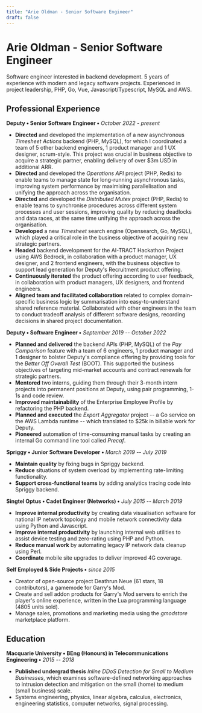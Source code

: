 ```yaml
---
title: "Arie Oldman - Senior Software Engineer"
draft: false
---
```


<style>
  #post-header {
    display: none !important;
  }

  .font-weight-bold {
    font-weight: bold;
  }

  @media screen {
    .show-on-print {
      display: none;
    }
  }

  @media print {
    header, footer, nav#banner { display: none !important; }
    body {
      color: black !important;
    }

    p {
      line-height: 1.2 !important;
    }

    .hide-on-print {
      display: none;
    }

    main#content p {
        color: black !important;
    }
  }

  main#content li {
    list-style-type: "» ";
  }
</style>

# Arie Oldman - Senior Software Engineer

<p class="show-on-print font-weight-bold">Sydney, Australia • +61 432 934 970 • arie.oldman@vhs7.tv</p>

Software engineer interested in backend development. 5 years of experience with modern and legacy software projects. Experienced in project leadership, PHP, Go, Vue, Javascript/Typescript, MySQL and AWS.

<!-- TODO: re-write this from a work experience perspective https://www.beamjobs.com/resume-help/how-to-define-job-responsibilities -->

<!-- ## Technical Skills -->

<!-- * Programming languages: **PHP, Javascript, Go**. -->
<!-- * Build and maintain distributed systems with **AWS, Docker, Linux, MySQL, Elasticsearch**. -->
<!-- * Design major features according to **SOLID, domain-driven design (DDD), 12-factor**. -->
<!-- * **Unit testing**, test-driven development (**TDD**). -->
<!-- * **Refactoring and optimisation** of legacy code. -->
<!-- * Create APIs with **gRPC and Protobuf**. -->
<!-- * Create web front-ends with **Vue and Javascript**. -->

<!-- ## Interpersonal Skills -->

<!-- * **Communication**, knowledge sharing, deliver technical presentations, write RFCs. -->
<!-- * **Agile** (scrum, kanban, stand-ups, retros). -->
<!-- * **Mentoring** intern and junior engineers, pair programming, code review. -->
<!-- * **Project Planning**, breaking down work into tasks and assigning tasks to team members based on individual strengths. -->

<!-- * Code review (frontend and backend). -->
<!-- * Documentation (guides, tutorials, references, READMEs) and RFCs. -->
<!-- * Professional feedback. -->

<!-- TODO more information about management style (agile, scrum etc.) -->
<!-- TODO more specific services, libraries, packages, platforms etc. -->
<!-- TODO include mentions of soft skills (e.g., “worked cross-functionally with product managers and business stakeholders,” “facilitated team retrospectives” or “resolved production issues under tight deadlines”) -->

## Professional Experience

**Deputy • Senior Software Engineer •** _October 2022 - present_

* **Directed** and developed the implementation of a new asynchronous _Timesheet Actions_ backend (PHP, MySQL), for which I coordinated a team of 5 other backend engineers, 1 product manager and 1 UX designer, scrum-style. This project was crucial in business objective to acquire a strategic partner, enabling delivery of over $3m USD in additional ARR.
* **Directed** and developed the _Operations API_ project (PHP, Redis) to enable teams to manage state for long-running asynchronous tasks, improving system performance by maximising parallelisation and unifying the approach across the organisation.
* **Directed** and developed the _Distributed Mutex_ project (PHP, Redis) to enable teams to synchronise procedures across different system processes and user sessions, improving quality by reducing deadlocks and data races, at the same time unifying the approach across the organisation.
* **Developed** a new _Timesheet_ search engine (Opensearch, Go, MySQL), which played a critical role in the business objective of acquiring new strategic partners.
* **Headed** backend development for the AI-TRACT Hackathon Project using AWS Bedrock, in collaboration with a product manager, UX designer, and 2 frontend engineers, with the business objective to support lead generation for Deputy's Recruitment product offering.
* **Continuously iterated** the product offering according to user feedback, in collaboration with product managers, UX designers, and frontend engineers.
* **Aligned team and facilitated collaboration** related to complex domain-specific business logic by summarisation into easy-to-understand shared reference material. Collaborated with other engineers in the team to conduct tradeoff analysis of different software designs, recording decisions in shared project documentation.
<!-- * **Wrote RFCs** for architectural changes and paradigm shifts to Deputy's backend, taking a previously synchronous product and making it asynchronous in order to scale users and data volume. -->
<!-- * **Designed high-volume bulk actions** that allow users to process up to 10,000 timesheets in one command. -->
<!-- * **Modernised** Deputy's Timesheet feature by creating a timesheet search engine, using AWS OpenSearch. -->
<!-- * **Coordinated project delivery** for a team of 10 engineers. -->

**Deputy • Software Engineer •** _September 2019 -- October 2022_

<!-- * **Pay Comparison**: -->
<!-- * **Enterprise Employee Profile**: --> 
<!-- * **Agreed Hours**: -->
<!-- * **Export Aggregator**: -->
<!-- * **Precaf**: -->
<!-- * **Environment Variables Custom App**: -->

<!-- * **Built major compliance product offerings** on Deputy's PHP, Vue and Go stack, much of which is legacy code (10+ years old). <!-1- enterprise profile, pay comparison, svc-compliance -1-> -->
<!-- * **Responsible for planning and executing** projects as part of a cross-functional team. <!-1- export aggr, bunnings, enterprise profile, pay comparison -1-> -->
<!-- * **Delivered technical workshops**, guides, and documentation to software engineers. -->
* **Planned and delivered** the backend APIs (PHP, MySQL) of the _Pay Comparison_ feature with a team of 6 engineers, 1 product manager and 1 designer to bolster Deputy's compliance offering by providing tools for the _Better Off Overall Test_ (BOOT). This supported the business objectives of targeting mid-market accounts and contract renewals for strategic partners.
* **Mentored** two interns, guiding them through their 3-month intern projects into permanent positions at Deputy, using pair programming, 1-1s and code review.
* **Improved maintainability** of the Enterprise Employee Profile by refactoring the PHP backend.
* **Planned and executed** the _Export Aggregator_ project -- a Go service on the AWS Lambda runtime -- which translated to $25k in billable work for Deputy.
* **Pioneered** automation of time-consuming manual tasks by creating an internal Go command line tool called _Precaf_. <!-- precaf, common funcs, pay comparison scripts -->

**Spriggy • Junior Software Developer •** _March 2019 -- July 2019_

* **Maintain quality** by fixing bugs in Spriggy backend.
* **Reduce** situations of system overload by implementing rate-limiting functionality.
* **Support cross-functional teams** by adding analytics tracing code into Spriggy backend.

**Singtel Optus • Cadet Engineer (Networks) •** _July 2015 -- March 2019_

* **Improve internal productivity** by creating data visualisation software for national IP network topology and mobile network connectivity data using Python and Javascript.
* **Improve internal productivity** by launching internal web utilities to assist device testing and zero-rating using PHP and Python.
* **Reduce manual work** by automating legacy IP network data cleanup using Perl.
* **Coordinate** mobile site upgrades to deliver improved 4G coverage.

**Self Employed & Side Projects •** _since 2015_

* Creator of open-source project Deathrun Neue (61 stars, 18 contributors), a gamemode for Garry's Mod.
* Create and sell addon products for Garry's Mod servers to enrich the player's online experience, written in the Lua programming language (4805 units sold).
* Manage sales, promotions and marketing media using the _gmodstore_ marketplace platform.

## Education

**Macquarie University • BEng (Honours) in Telecommunications Engineering •** _2015 -- 2018_

* **Published undergrad thesis** _Inline DDoS Detection for Small to Medium Businesses_, which examines software-defined networking approaches to intrusion detection and mitigation on the small (home) to medium (small business) scale.
* Systems engineering, physics, linear algebra, calculus, electronics, engineering statistics, computer networks, signal processing.


